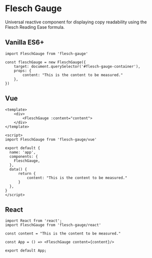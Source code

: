 # Flesch Gauge

Universal reactive component for displaying copy readability using the Flesch Reading Ease formula.

## Vanilla ES6+

```
import FleschGauge from 'flesch-gauge'

const fleschGauge = new FleschGauge({
    target: document.querySelector('#flesch-gauge-container'),
    props: {
        content: "This is the content to be measured."
    },
})
```

## Vue

```
<template>
    <div>
        <FleschGauge :content="content">
    </div>
</template>

<script>
import FleschGauge from 'flesch-gauge/vue'

export default {
  name: 'app',
  components: {
    FleschGauge,
  },
  data() {
      return {
          content: "This is the content to be measured."
      }
  },
}
</script>
```

## React

```
import React from 'react';
import FleschGauge from 'flesch-gauge/react'

const content = "This is the content to be measured."

const App = () => <FleschGauge content={content}/>

export default App;
```
